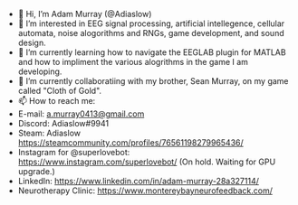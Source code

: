 - 👋 Hi, I’m Adam Murray (@Adiaslow)
- 👀 I’m interested in EEG signal processing, artificial intellegence, cellular automata, noise alogorithms and RNGs, game development, and sound design.
- 🌱 I’m currently learning how to navigate the EEGLAB plugin for MATLAB and how to impliment the various alogrithms in the game I am developing.
- 💞️ I’m currently collaboratiing with my brother, Sean Murray, on my game called "Cloth of Gold".
- 📫 How to reach me: 
- E-mail: a.murray0413@gmail.com
- Discord: Adiaslow#9941
- Steam: Adiaslow https://steamcommunity.com/profiles/76561198279965436/
- Instagram for @superlovebot: https://www.instagram.com/superlovebot/ (On hold. Waiting for GPU upgrade.)
- LinkedIn: https://www.linkedin.com/in/adam-murray-28a327114/
- Neurotherapy Clinic: https://www.montereybayneurofeedback.com/

<!---
Adiaslow/Adiaslow is a ✨ special ✨ repository because its `README.md` (this file) appears on your GitHub profile.
You can click the Preview link to take a look at your changes.
--->
